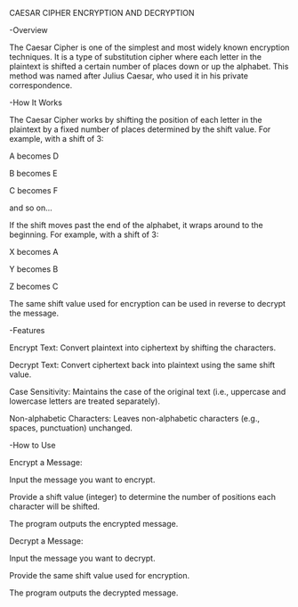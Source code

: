CAESAR CIPHER ENCRYPTION AND DECRYPTION

-Overview

The Caesar Cipher is one of the simplest and most widely known encryption techniques. It is a type of substitution cipher where each letter in the plaintext is shifted a certain number of places down or up the alphabet. This method was named after Julius Caesar, who used it in his private correspondence.

-How It Works

The Caesar Cipher works by shifting the position of each letter in the plaintext by a fixed number of places determined by the shift value. For example, with a shift of 3:

A becomes D

B becomes E

C becomes F

and so on...

If the shift moves past the end of the alphabet, it wraps around to the beginning. For example, with a shift of 3:

X becomes A

Y becomes B

Z becomes C

The same shift value used for encryption can be used in reverse to decrypt the message.

-Features

Encrypt Text: Convert plaintext into ciphertext by shifting the characters.

Decrypt Text: Convert ciphertext back into plaintext using the same shift value.

Case Sensitivity: Maintains the case of the original text (i.e., uppercase and lowercase letters are treated separately).

Non-alphabetic Characters: Leaves non-alphabetic characters (e.g., spaces, punctuation) unchanged.

-How to Use

Encrypt a Message:

Input the message you want to encrypt.

Provide a shift value (integer) to determine the number of positions each character will be shifted.

The program outputs the encrypted message.

Decrypt a Message:

Input the message you want to decrypt.

Provide the same shift value used for encryption.

The program outputs the decrypted message.
